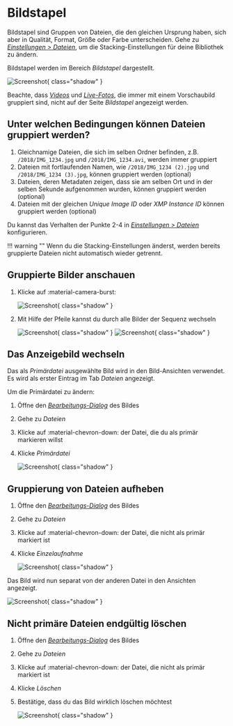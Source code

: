 # Bildstapel #

Bildstapel sind Gruppen von Dateien, die den gleichen Ursprung haben, sich aber in Qualität, Format, Größe oder Farbe unterscheiden. Gehe zu *[Einstellungen > Dateien](../settings/library.md)*, um die Stacking-Einstellungen für deine Bibliothek zu ändern.

Bildstapel werden im Bereich *Bildstapel* dargestellt.

![Screenshot](img/stack-page-german.jpg){ class="shadow" }

Beachte, dass *[Videos](video.md)* und *[Live-Fotos](video.md#live-photos)*, die immer mit einem Vorschaubild gruppiert sind, nicht auf der Seite *Bildstapel* angezeigt werden.

## Unter welchen Bedingungen können Dateien gruppiert werden? ##

1. Gleichnamige Dateien, die sich im selben Ordner befinden, z.B. `/2018/IMG_1234.jpg` und  `/2018/IMG_1234.avi`, werden immer gruppiert
2. Dateien mit fortlaufenden Namen, wie `/2018/IMG_1234 (2).jpg` und `/2018/IMG_1234 (3).jpg`, können gruppiert werden (optional)
3. Dateien, deren Metadaten zeigen, dass sie am selben Ort und in der selben Sekunde aufgenommen wurden, können gruppiert werden (optional)
4. Dateien mit der gleichen *Unique Image ID* oder *XMP Instance ID* können gruppiert werden (optional)

Du kannst das Verhalten der Punkte 2-4 in *[Einstellungen > Dateien](../settings/general.md)* konfigurieren.

!!! warning ""
      Wenn du die Stacking-Einstellungen änderst, werden bereits gruppierte Dateien nicht automatisch wieder getrennt.

## Gruppierte Bilder anschauen ##

1. Klicke auf :material-camera-burst:

    ![Screenshot](img/sequential1-dark.jpg){ class="shadow" }

2. Mit Hilfe der Pfeile kannst du durch alle Bilder der Sequenz wechseln

    ![Screenshot](img/sequential3.jpg){ class="shadow" } ![Screenshot](img/sequential4.jpg){ class="shadow" }


## Das Anzeigebild wechseln ##
Das als *Primärdatei* ausgewählte Bild wird in den Bild-Ansichten verwendet. 
Es wird als erster Eintrag im Tab *Dateien* angezeigt.

Um die Primärdatei zu ändern:

1. Öffne den [*Bearbeitungs-Dialog*](edit.md) des Bildes
2. Gehe zu *Dateien*
3. Klicke auf :material-chevron-down: der Datei, die du als primär markieren willst
4. Klicke *Primärdatei*

      ![Screenshot](img/stacks-edit-german.jpg){ class="shadow" } 


## Gruppierung von Dateien aufheben ##
1. Öffne den [*Bearbeitungs-Dialog*](edit.md) des Bildes
2. Gehe zu *Dateien*
3. Klicke auf :material-chevron-down: der Datei, die nicht als primär markiert ist
4. Klicke *Einzelaufnahme*

      ![Screenshot](img/stacks-edit-german.jpg){ class="shadow" }

Das Bild wird nun separat von der anderen Datei in den Ansichten angezeigt.

![Screenshot](img/unstacked-dark.jpg){ class="shadow" }

## Nicht primäre Dateien endgültig löschen ##
1. Öffne den [*Bearbeitungs-Dialog*](edit.md) des Bildes
2. Gehe zu *Dateien*
3. Klicke auf :material-chevron-down: der Datei, die nicht als primär markiert ist
4. Klicke *Löschen*
5. Bestätige, dass du das Bild wirklich löschen möchtest

      ![Screenshot](img/stacks-edit-german.jpg){ class="shadow" }